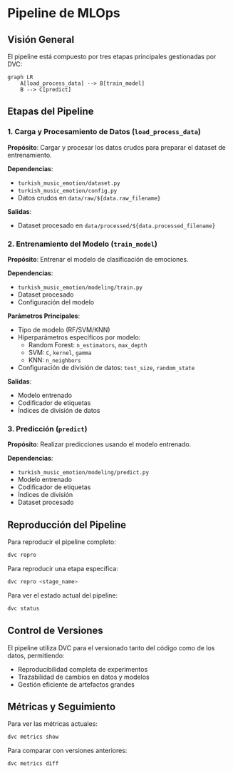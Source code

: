 # Pipeline de MLOps

## Visión General

El pipeline está compuesto por tres etapas principales gestionadas por DVC:

```mermaid
graph LR
    A[load_process_data] --> B[train_model]
    B --> C[predict]
```

## Etapas del Pipeline

### 1. Carga y Procesamiento de Datos (`load_process_data`)

**Propósito**: Cargar y procesar los datos crudos para preparar el dataset de entrenamiento.

**Dependencias**:

-   `turkish_music_emotion/dataset.py`
-   `turkish_music_emotion/config.py`
-   Datos crudos en `data/raw/${data.raw_filename}`

**Salidas**:

-   Dataset procesado en `data/processed/${data.processed_filename}`

### 2. Entrenamiento del Modelo (`train_model`)

**Propósito**: Entrenar el modelo de clasificación de emociones.

**Dependencias**:

-   `turkish_music_emotion/modeling/train.py`
-   Dataset procesado
-   Configuración del modelo

**Parámetros Principales**:

-   Tipo de modelo (RF/SVM/KNN)
-   Hiperparámetros específicos por modelo:
    -   Random Forest: `n_estimators`, `max_depth`
    -   SVM: `C`, `kernel`, `gamma`
    -   KNN: `n_neighbors`
-   Configuración de división de datos: `test_size`, `random_state`

**Salidas**:

-   Modelo entrenado
-   Codificador de etiquetas
-   Índices de división de datos

### 3. Predicción (`predict`)

**Propósito**: Realizar predicciones usando el modelo entrenado.

**Dependencias**:

-   `turkish_music_emotion/modeling/predict.py`
-   Modelo entrenado
-   Codificador de etiquetas
-   Índices de división
-   Dataset procesado

## Reproducción del Pipeline

Para reproducir el pipeline completo:

```bash
dvc repro
```

Para reproducir una etapa específica:

```bash
dvc repro <stage_name>
```

Para ver el estado actual del pipeline:

```bash
dvc status
```

## Control de Versiones

El pipeline utiliza DVC para el versionado tanto del código como de los datos, permitiendo:

-   Reproducibilidad completa de experimentos
-   Trazabilidad de cambios en datos y modelos
-   Gestión eficiente de artefactos grandes

## Métricas y Seguimiento

Para ver las métricas actuales:

```bash
dvc metrics show
```

Para comparar con versiones anteriores:

```bash
dvc metrics diff
```
